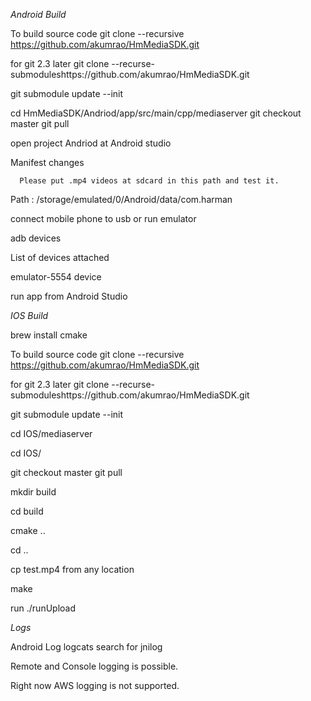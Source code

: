 *Android Build* 


To build source code git clone --recursive https://github.com/akumrao/HmMediaSDK.git

for git 2.3 later git clone --recurse-submoduleshttps://github.com/akumrao/HmMediaSDK.git

git submodule update --init

cd HmMediaSDK/Andriod/app/src/main/cpp/mediaserver
git checkout master
git pull

open project  Andriod at Android studio

Manifest changes

<uses-permission android:name="android.permission.INTERNET" />

<uses-permission android:name="android.permission.READ_EXTERNAL_STORAGE"/>

 
      Please put .mp4 videos at sdcard in this path and test it.
 
   Path : /storage/emulated/0/Android/data/com.harman
   
connect mobile phone to usb or run emulator

adb devices

List of devices attached

emulator-5554 device

run app from Android Studio



*IOS Build*

brew install cmake

To build source code git clone --recursive https://github.com/akumrao/HmMediaSDK.git

for git 2.3 later git clone --recurse-submoduleshttps://github.com/akumrao/HmMediaSDK.git

git submodule update --init

cd IOS/mediaserver

cd IOS/

git checkout master
git pull

mkdir build

cd build

cmake ..

cd ..

cp test.mp4 from any location

make

run ./runUpload

*Logs*


Android Log logcats search for jnilog

Remote and Console logging is possible.

Right now AWS logging is not supported.



